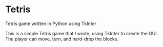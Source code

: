 Tetris
======

Tetris game written in Python using TkInter

This is a simple Tetris game that I wrote, using TkInter to create the GUI. The player can move, turn, and hard-drop the blocks.

